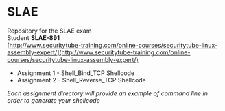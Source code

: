 # SLAE
Repository for the SLAE exam  
Student **SLAE-891**  
[http://www.securitytube-training.com/online-courses/securitytube-linux-assembly-expert/](http://www.securitytube-training.com/online-courses/securitytube-linux-assembly-expert/)  
  
 - Assignment 1 - Shell_Bind_TCP Shellcode
 - Assignment 2 - Shell_Reverse_TCP Shellcode
  
*Each assignment directory will provide an example of command line in order to generate your shellcode*  

  

